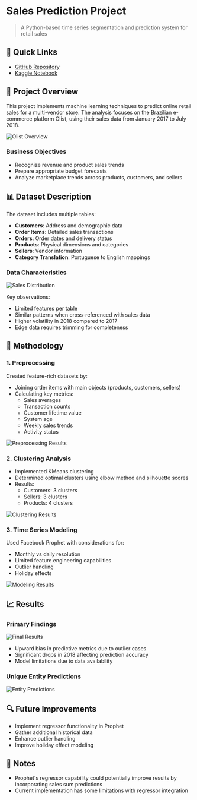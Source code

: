 # Sales Prediction Project
> A Python-based time series segmentation and prediction system for retail sales

## 📌 Quick Links
- [GitHub Repository](https://github.com/GuyLou/sales-prediction/blob/main/olist-online-sales-prediction-time-series-forecast.ipynb)
- [Kaggle Notebook](https://www.kaggle.com/guylouzon/olist-online-sales-prediction-time-series-forecast)

## 🎯 Project Overview
This project implements machine learning techniques to predict online retail sales for a multi-vendor store. The analysis focuses on the Brazilian e-commerce platform Olist, using their sales data from January 2017 to July 2018.

![Olist Overview](https://user-images.githubusercontent.com/9468761/125505920-1279a18d-a986-4e9e-97e0-77950c62f922.png)

### Business Objectives
- Recognize revenue and product sales trends
- Prepare appropriate budget forecasts
- Analyze marketplace trends across products, customers, and sellers

## 📊 Dataset Description
The dataset includes multiple tables:
- **Customers**: Address and demographic data
- **Order Items**: Detailed sales transactions
- **Orders**: Order dates and delivery status
- **Products**: Physical dimensions and categories
- **Sellers**: Vendor information
- **Category Translation**: Portuguese to English mappings

### Data Characteristics
![Sales Distribution](https://user-images.githubusercontent.com/9468761/125506276-80434397-5b2a-4da7-a6fa-b129016c5d78.png)

Key observations:
- Limited features per table
- Similar patterns when cross-referenced with sales data
- Higher volatility in 2018 compared to 2017
- Edge data requires trimming for completeness

## 🔧 Methodology

### 1. Preprocessing
Created feature-rich datasets by:
- Joining order items with main objects (products, customers, sellers)
- Calculating key metrics:
  - Sales averages
  - Transaction counts
  - Customer lifetime value
  - System age
  - Weekly sales trends
  - Activity status

![Preprocessing Results](https://user-images.githubusercontent.com/9468761/125506399-fdc6ec10-3c8b-45eb-9880-7573f10bcce7.png)

### 2. Clustering Analysis
- Implemented KMeans clustering
- Determined optimal clusters using elbow method and silhouette scores
- Results:
  - Customers: 3 clusters
  - Sellers: 3 clusters
  - Products: 4 clusters

![Clustering Results](https://user-images.githubusercontent.com/9468761/125671292-4612b662-583d-4eca-9012-3197866299a9.png)

### 3. Time Series Modeling
Used Facebook Prophet with considerations for:
- Monthly vs daily resolution
- Limited feature engineering capabilities
- Outlier handling
- Holiday effects

![Modeling Results](https://user-images.githubusercontent.com/9468761/125671661-7968c388-9300-44e9-a52d-2db36cf591a9.png)

## 📈 Results

### Primary Findings
![Final Results](https://user-images.githubusercontent.com/9468761/125671847-a3cb01b2-f4ac-4b44-8c0c-db559a4ebffe.png)

- Upward bias in predictive metrics due to outlier cases
- Significant drops in 2018 affecting prediction accuracy
- Model limitations due to data availability

### Unique Entity Predictions
![Entity Predictions](https://user-images.githubusercontent.com/9468761/125671778-8c8172ef-7b83-4abc-b5ff-aa920a2e9291.png)

## 🔍 Future Improvements
- Implement regressor functionality in Prophet
- Gather additional historical data
- Enhance outlier handling
- Improve holiday effect modeling

## 📝 Notes
* Prophet's regressor capability could potentially improve results by incorporating sales sum predictions
* Current implementation has some limitations with regressor integration
